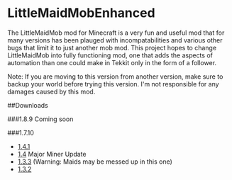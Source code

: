 # LittleMaidMobEnhanced

The LittleMaidMob mod for Minecraft is a very fun and useful mod that for many versions has been plauged with incompatabilities and various other bugs that limit it to just another mob mod. This project hopes to change LittleMaidMob into fully functioning mod, one that adds the aspects of automation than one could make in Tekkit only in the form of a follower.  

Note: If you are moving to this version from another version, make sure to backup your world before trying this version. I'm not responsible for any damages caused by this mod.

##Downloads

###1.8.9
Coming soon

###1.7.10
* [1.4.1](http://adf.ly/1ZPS9J)
* [1.4](http://adf.ly/1ZJ5dh) Major Miner Update
* [1.3.3](http://adf.ly/1YdroI)  (Warning: Maids may be messed up in this one)
* [1.3.2](http://adf.ly/1YYyXj)
